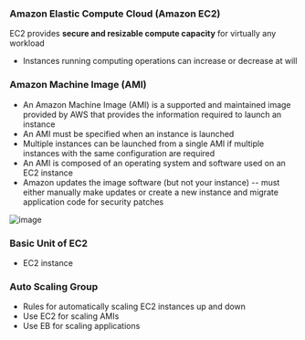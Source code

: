 ### Amazon Elastic Compute Cloud (Amazon EC2)

EC2 provides **secure and resizable compute capacity** for virtually any workload
* Instances running computing operations can increase or decrease at will

### Amazon Machine Image (AMI)

* An Amazon Machine Image (AMI) is a supported and maintained image provided by AWS that provides the information required to launch an instance
* An AMI must be specified when an instance is launched
* Multiple instances can be launched from a single AMI if multiple instances with the same configuration are required
* An AMI is composed of an operating system and software used on an EC2 instance
* Amazon updates the image software (but not your instance) -- must either manually make updates or create a new instance and migrate application code for security patches

![image](https://user-images.githubusercontent.com/114364831/211567733-101f8ce3-5f2a-4ac6-a903-8bbf83ad292a.png)

### Basic Unit of EC2

* EC2 instance

### Auto Scaling Group

* Rules for automatically scaling EC2 instances up and down 
* Use EC2 for scaling AMIs
* Use EB for scaling applications
